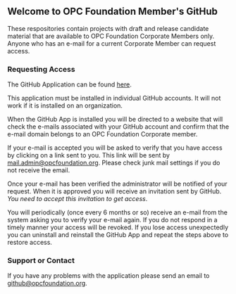 ## Welcome to OPC Foundation Member's GitHub

These respositories contain projects with draft and release candidate material that are available to OPC Foundation Corporate Members only. Anyone who has an e-mail for a current Corporate Member can request access.

### Requesting Access
The GitHub Application can be found [here](https://github.com/apps/opc-corporate-member-verification).

This application must be installed in individual GitHub accounts. It will not work if it is installed on an organization.

When the GitHub App is installed you will be directed to a website that will check the e-mails associated with your GitHub account and confirm that the e-mail domain belongs to an OPC Foundation Corporate member. 

If your e-mail is accepted you will be asked to verify that you have access by clicking on a link sent to you. This link will be sent by mail.admin@opcfoundation.org. Please check junk mail settings if you do not receive the email.

Once your e-mail has been verified the administrator will be notified of your request. When it is approved you will receive an invitation sent by GitHub. *You need to accept this invitation to get access*.

You will periodically (once every 6 months or so) receive an e-mail from the system asking you to verify your e-mail again. If you do not respond in a timely manner your access will be revoked. If you lose access unexpectedly you can uninstall and reinstall the GitHub App and repeat the steps above to restore access.

### Support or Contact

If you have any problems with the application please send an email to github@opcfoundation.org.
